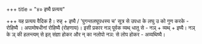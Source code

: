 +++
title = "४० इष्यै प्रत्यय"

+++
यह प्रत्यय वैदिक है। रुह् + इष्यै / 'पुगन्तलघूपधस्य च' सूत्र से उपधा के लघु उ को गुण करके - रोहिष्यै । अपामोषधीनां रोहिष्यै (रोहणाय)।
इसी प्रकार नञ् पूर्वक व्यथ् धातु से - नञ् + व्यथ् + इष्यै। नञ् के ञ् की हलन्त्यम् से इत् संज्ञा होकर और न् का नलोपो नञ: से लोप होकर - अव्यथिष्यै।